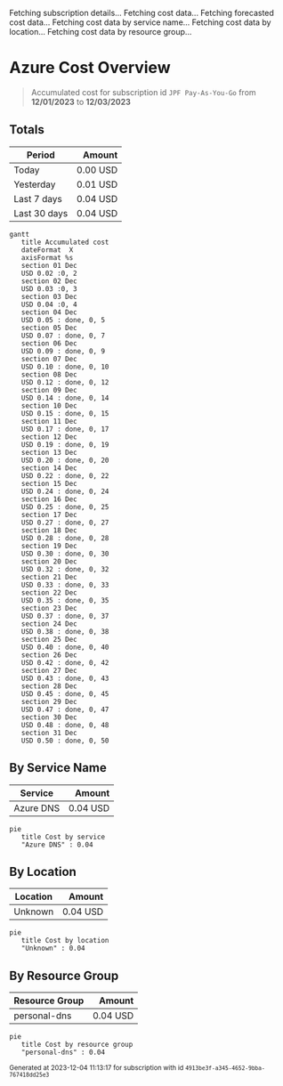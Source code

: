 Fetching subscription details...
Fetching cost data...
Fetching forecasted cost data...
Fetching cost data by service name...
Fetching cost data by location...
Fetching cost data by resource group...
# Azure Cost Overview

> Accumulated cost for subscription id `JPF Pay-As-You-Go` from **12/01/2023** to **12/03/2023**

## Totals

|Period|Amount|
|---|---:|
|Today|0.00 USD|
|Yesterday|0.01 USD|
|Last 7 days|0.04 USD|
|Last 30 days|0.04 USD|

```mermaid
gantt
   title Accumulated cost
   dateFormat  X
   axisFormat %s
   section 01 Dec
   USD 0.02 :0, 2
   section 02 Dec
   USD 0.03 :0, 3
   section 03 Dec
   USD 0.04 :0, 4
   section 04 Dec
   USD 0.05 : done, 0, 5
   section 05 Dec
   USD 0.07 : done, 0, 7
   section 06 Dec
   USD 0.09 : done, 0, 9
   section 07 Dec
   USD 0.10 : done, 0, 10
   section 08 Dec
   USD 0.12 : done, 0, 12
   section 09 Dec
   USD 0.14 : done, 0, 14
   section 10 Dec
   USD 0.15 : done, 0, 15
   section 11 Dec
   USD 0.17 : done, 0, 17
   section 12 Dec
   USD 0.19 : done, 0, 19
   section 13 Dec
   USD 0.20 : done, 0, 20
   section 14 Dec
   USD 0.22 : done, 0, 22
   section 15 Dec
   USD 0.24 : done, 0, 24
   section 16 Dec
   USD 0.25 : done, 0, 25
   section 17 Dec
   USD 0.27 : done, 0, 27
   section 18 Dec
   USD 0.28 : done, 0, 28
   section 19 Dec
   USD 0.30 : done, 0, 30
   section 20 Dec
   USD 0.32 : done, 0, 32
   section 21 Dec
   USD 0.33 : done, 0, 33
   section 22 Dec
   USD 0.35 : done, 0, 35
   section 23 Dec
   USD 0.37 : done, 0, 37
   section 24 Dec
   USD 0.38 : done, 0, 38
   section 25 Dec
   USD 0.40 : done, 0, 40
   section 26 Dec
   USD 0.42 : done, 0, 42
   section 27 Dec
   USD 0.43 : done, 0, 43
   section 28 Dec
   USD 0.45 : done, 0, 45
   section 29 Dec
   USD 0.47 : done, 0, 47
   section 30 Dec
   USD 0.48 : done, 0, 48
   section 31 Dec
   USD 0.50 : done, 0, 50
```

## By Service Name

|Service|Amount|
|---|---:|
|Azure DNS|0.04 USD|

```mermaid
pie
   title Cost by service
   "Azure DNS" : 0.04
```

## By Location

|Location|Amount|
|---|---:|
|Unknown|0.04 USD|

```mermaid
pie
   title Cost by location
   "Unknown" : 0.04
```

## By Resource Group

|Resource Group|Amount|
|---|---:|
|personal-dns|0.04 USD|

```mermaid
pie
   title Cost by resource group
   "personal-dns" : 0.04
```

<sup>Generated at 2023-12-04 11:13:17 for subscription with id `4913be3f-a345-4652-9bba-767418dd25e3`</sup>
